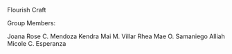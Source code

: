 Flourish Craft 

Group Members:

Joana Rose C. Mendoza
Kendra Mai M. Villar
Rhea Mae O. Samaniego
Alliah Micole C. Esperanza
